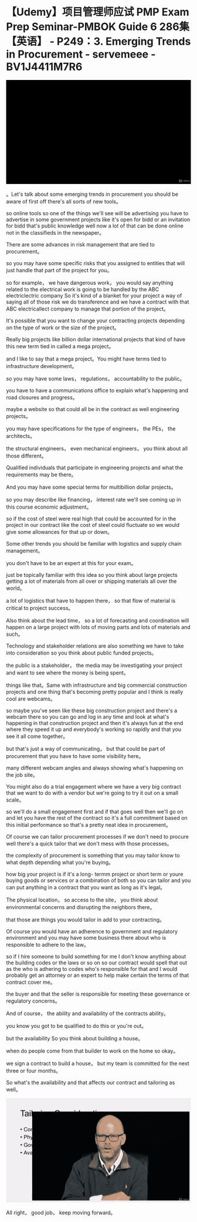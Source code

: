 # 【Udemy】项目管理师应试 PMP Exam Prep Seminar-PMBOK Guide 6  286集【英语】 - P249：3. Emerging Trends in Procurement - servemeee - BV1J4411M7R6

![](img/cd2c8a9e1d742d40a4ba4a0d3eb83688_0.png)

。Let's talk about some emerging trends in procurement you should be aware of first off there's all sorts of new tools。

 so online tools so one of the things we'll see will be advertising you have to advertise in some government projects like it's open for bidd or an invitation for bidd that's public knowledge well now a lot of that can be done online not in the classifieds in the newspaper。

There are some advances in risk management that are tied to procurement。

 so you may have some specific risks that you assigned to entities that will just handle that part of the project for you。

 so for example， we have dangerous work， you would say anything related to the electrical work is going to be handled by the ABC electriclectric company So it's kind of a blanket for your project a way of saying all of those risk we do transference and we have a contract with that ABC electricallect company to manage that portion of the project。

It's possible that you want to change your contracting projects depending on the type of work or the size of the project。

Really big projects like billion dollar international projects that kind of have this new term tied in called a mega project。

 and I like to say that a mega project。You might have terms tied to infrastructure development。

 so you may have some laws， regulations， accountability to the public。

 you have to have a communications office to explain what's happening and road closures and progress。

 maybe a website so that could all be in the contract as well engineering projects。

 you may have specifications for the type of engineers， the PEs， the architects。

 the structural engineers， even mechanical engineers， you think about all those different。

Qualified individuals that participate in engineering projects and what the requirements may be there。

And you may have some special terms for multibillion dollar projects。

 so you may describe like financing， interest rate we'll see coming up in this course economic adjustment。

 so if the cost of steel were real high that could be accounted for in the project in our contract like the cost of steel could fluctuate so we would give some allowances for that up or down。

Some other trends you should be familiar with logistics and supply chain management。

 you don't have to be an expert at this for your exam。

 just be topically familiar with this idea so you think about large projects getting a lot of materials from all over or shipping materials all over the world。

 a lot of logistics that have to happen there， so that flow of material is critical to project success。

Also think about the lead time， so a lot of forecasting and coordination will happen on a large project with lots of moving parts and lots of materials and such。

Technology and stakeholder relations are also something we have to take into consideration so you think about public funded projects。

 the public is a stakeholder， the media may be investigating your project and want to see where the money is being spent。

 things like that。Same with infrastructure and big commercial construction projects and one thing that's becoming pretty popular and I think is really cool are webcams。

 so maybe you've seen like these big construction project and there's a webcam there so you can go and log in any time and look at what's happening in that construction project and then it's always fun at the end where they speed it up and everybody's working so rapidly and that you see it all come together。

 but that's just a way of communicating， but that could be part of procurement that you have to have some visibility here。

 many different webcam angles and always showing what's happening on the job site。

You might also do a trial engagement where we have a very big contract that we want to do with a vendor but we're going to try it out on a small scale。

 so we'll do a small engagement first and if that goes well then we'll go on and let you have the rest of the contract so it's a full commitment based on this initial performance so that's a pretty neat idea in procurement。

Of course we can tailor procurement processes if we don't need to procure well there's a quick tailor that we don't mess with those processes。

 the complexity of procurement is something that you may tailor know to what depth depending what you're buying。

 how big your project is if it's a long- termm project or short term or youre buying goods or services or a combination of both so you can tailor and you can put anything in a contract that you want as long as it's legal。

The physical location， so access to the site， you think about environmental concerns and disrupting the neighbors there。

 that those are things you would tailor in add to your contracting。

Of course you would have an adherence to government and regulatory environment and you may have some business there about who is responsible to adhere to the law。

 so if I hire someone to build something for me I don't know anything about the building codes or the laws or so on so our contract would spell that out as the who is adhering to codes who's responsible for that and I would probably get an attorney or an expert to help make certain the terms of that contract cover me。

 the buyer and that the seller is responsible for meeting these governance or regulatory concerns。

And of course， the ability and availability of the contracts ability。

 you know you got to be qualified to do this or you're out。

 but the availability So you think about building a house。

 when do people come from that builder to work on the home so okay。

 we sign a contract to build a house， but my team is committed for the next three or four months。

 So what's the availability and that affects our contract and tailoring as well。



![](img/cd2c8a9e1d742d40a4ba4a0d3eb83688_2.png)

All right， good job， keep moving forward。